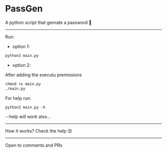 # PassGen

A python script that genrate a password 🎉️

---

Run:

- option 1:

```apache
python3 main.py
```

- option 2:

After adding the executu premissions

```apache
chmod +x main.py
./main.py
```

For help run:

```apache
python3 main.py -h
```

--help will work also...

---

How it works?
Check the help 😊

---

Open to comments and PRs
